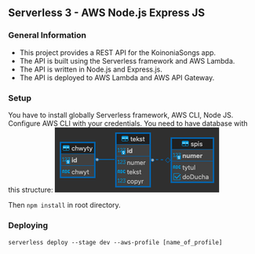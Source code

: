 ## Serverless 3 - AWS Node.js Express JS

### General Information
- This project provides a REST API for the KoinoniaSongs app.
- The API is built using the Serverless framework and AWS Lambda.
- The API is written in Node.js and Express.js.
- The API is deployed to AWS Lambda and AWS API Gateway.


### Setup
You have to install globally Serverless framework, AWS CLI, Node JS.
Configure AWS CLI with your credentials.
You need to have database with this structure:
![Database](postgres.png)

Then ```npm install``` in root directory.


### Deploying

```
serverless deploy --stage dev --aws-profile [name_of_profile]
```